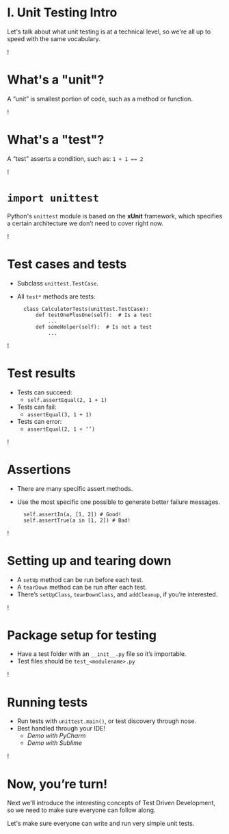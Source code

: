 I. Unit Testing Intro
===

Let's talk about what unit testing is at a technical level,
so we're all up to speed with the same vocabulary.

!

What's a "unit"?
===

A “unit” is smallest portion of code, such as a method or function.

!

What's a "test"?
===

A “test” asserts a condition, such as:
`1 + 1 == 2`

!

`import unittest`
===

Python's `unittest` module is based on the **xUnit** framework,
which specifies a certain architecture we don’t need to cover right now.

!

Test cases and tests
===

* Subclass `unittest.TestCase`.
* All `test*` methods are tests:

        class CalculatorTests(unittest.TestCase):
            def testOnePlusOne(self):  # Is a test
                ...
            def someHelper(self):  # Is not a test
                ...

!

Test results
===

* Tests can succeed:
  * `self.assertEqual(2, 1 + 1)`
* Tests can fail:
  * `assertEqual(3, 1 + 1)`
* Tests can error:
  * `assertEqual(2, 1 + ‘’)`

!

Assertions
===

* There are many specific assert methods.
* Use the most specific one possible to generate better failure messages.

        self.assertIn(a, [1, 2]) # Good!
        self.assertTrue(a in [1, 2]) # Bad!

!

Setting up and tearing down
===

* A `setUp` method can be run before each test.
* A `tearDown` method can be run after each test.
* There’s `setUpClass`, `tearDownClass`, and `addCleanup`, if you’re interested.

!

Package setup for testing
===

* Have a test folder with an `__init__.py` file so it’s importable.
* Test files should be `test_<modulename>.py`

!

Running tests
===

* Run tests with `unittest.main()`,
  or test discovery through nose.
* Best handled through your IDE!
  * *Demo with PyCharm*
  * *Demo with Sublime*

!

Now, you’re turn!
===

Next we'll introduce the interesting concepts of Test Driven Development,
so we need to make sure everyone can follow along.

Let's make sure everyone can write and run very simple unit tests.
